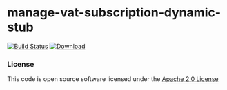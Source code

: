 # manage-vat-subscription-dynamic-stub

[![Build Status](https://travis-ci.org/hmrc/manage-vat-subscription-dynamic-stub.svg)](https://travis-ci.org/hmrc/manage-vat-subscription-dynamic-stub) [ ![Download](https://api.bintray.com/packages/hmrc/releases/manage-vat-subscription-dynamic-stub/images/download.svg) ](https://bintray.com/hmrc/releases/manage-vat-subscription-dynamic-stub/_latestVersion)


### License

This code is open source software licensed under the [Apache 2.0 License]("http://www.apache.org/licenses/LICENSE-2.0.html")